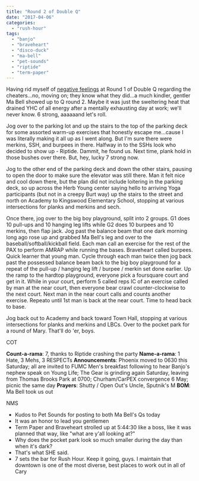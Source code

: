 ```yaml
---
title: "Round 2 of Double Q"
date: "2017-04-06"
categories: 
  - "rush-hour"
tags: 
  - "banjo"
  - "braveheart"
  - "disco-duck"
  - "ma-bell"
  - "pet-sounds"
  - "riptide"
  - "term-paper"
---
```


Having rid myself of [negative feelings](http://f3nation.com/2017/04/04/no-theme-just-disillusionment/) at Round 1 of Double Q regarding the cheaters...no, moving on; they know what they did...a much kindler, gentler Ma Bell showed up to Q round 2. Maybe it was just the sweltering heat that drained YHC of all energy after a mentally exhausting day at work; we'll never know. 6 strong, aaaaaand let's roll.

Jog over to the parking lot and up the stairs to the top of the parking deck for some assorted warm-up exercises that honestly escape me...cause I was literally making it all up as I went along. But I'm sure there were merkins, SSH, and burpees in there. Halfway in to the SSHs look who decided to show up - Riptide. Dammit, he found us. Next time, plank hold in those bushes over there. But, hey, lucky 7 strong now.

Jog to the other end of the parking deck and down the other stairs, pausing to open the door to make sure the elevator was still there. Man it felt nice and cool down there, but the plan did not include loitering in the parking deck, so up across the Herb Young center saying hello to arriving Yoga participants (but not in a creepy Burt way) up the stairs to the street and north on Academy to Kingswood Elementary School, stopping at various intersections for planks and merkins and sech.

Once there, jog over to the big boy playground, split into 2 groups. G1 does 10 pull-ups and 10 hanging leg lifts while G2 does 10 burpees and 10 merkins, then flap jack. Jog past the balance beam that one dark morning long ago rose up and grabbed Ma Bell's leg and over to the baseball/softball/kickball field. Each man call an exercise for the rest of the PAX to perform AMRAP while running the bases. Braveheart called burpees. Quick learner that young man. Cycle through each man twice then jog back past the possessed balance beam back to the big boy playground for a repeat of the pull-up / hanging leg lift / burpee / merkin set done earlier. Up the ramp to the hardtop playground, everyone pick a foursquare court and get in it. While in your court, perform 5 called reps IC of an exercise called by man at the near court, then everyone bear crawl counter-clockwise to the next court. Next man in the near court calls and counts another exercise. Repeato until 1st man is back at the near court. Time to head back to base.

Jog back out to Academy and back toward Town Hall, stopping at various intersections for planks and merkins and LBCs. Over to the pocket park for a round of Mary. That'll do 'er, boys.

COT

**Count-a-rama**: 7, thanks to Riptide crashing the party **Name-a-rama**: 1 Hate, 3 Mehs, 3 RESPECTs **Announcements**: Phoenix moved to 0630 this Saturday; all are invited to FUMC Men's breakfast following to hear Banjo's nephew speak on Young Life; The Gear is grinding again Saturday, leaving from Thomas Brooks Park at 0700; Churham/CarPEX convergence 6 May; picnic the same day **Prayers**: Shutty / Open Out's Uncle, Sputnik's M **BOM**: Ma Bell took us out

NMS

- Kudos to Pet Sounds for posting to both Ma Bell's Qs today
- It was an honor to lead you gentlemen
- Term Paper and Braveheart strolled up at 5:44:30 like a boss, like it was planned that way, like "what are y'all looking at?"
- Why does the pocket park look so much smaller during the day than when it's dark?
- That's what SHE said.
- 7 sets the bar for Rush Hour. Keep it going, guys. I maintain that downtown is one of the most diverse, best places to work out in all of Cary
